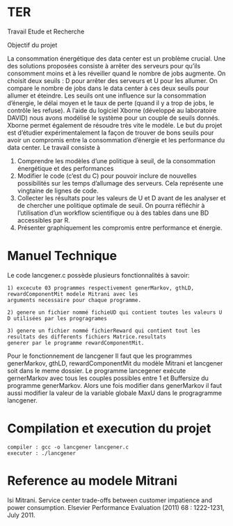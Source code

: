 # TER

Travail Etude et Recherche

Objectif du projet

La consommation énergétique des data center est un problème crucial. Une des
solutions proposées consiste à arrêter des serveurs pour qu’ils consomment moins et à
les réveiller quand le nombre de jobs augmente. On choisit deux seuils : D pour arrêter
des serveurs et U pour les allumer. On compare le nombre de jobs dans le data center à
ces deux seuils pour allumer et éteindre. Les seuils ont une influence sur la
consommation d’énergie, le délai moyen et le taux de perte (quand il y a trop de jobs, le
contrôle les refuse).
A l’aide du logiciel Xborne (développé au laboratoire DAVID) nous avons modélisé le
système pour un couple de seuils donnés. Xborne permet également de résoudre très
vite le modèle.
Le but du projet est d’étudier expérimentalement la façon de trouver de bons seuils pour
avoir un compromis entre la consommation d’énergie et les performance du data center.
Le travail consiste à
1. Comprendre les modèles d’une politique à seuil, de la consommation énergétique
et des performances
2. Modifier le code (c’est du C) pour pouvoir inclure de nouvelles possibilités sur les
temps d’allumage des serveurs. Cela représente une vingtaine de lignes de code.
3. Collecter les résultats pour les valeurs de U et D avant de les analyser et de
chercher une politique optimale de seuil. On pourra réfléchir à l’utilisation d’un
workflow scientifique ou à des tables dans une BD accessibles par R.
4. Présenter graphiquement les compromis entre performance et énergie.

# Manuel Technique
   
Le code lancgener.c possède plusieurs fonctionnalités à savoir:

    1) excecute 03 programmes respectivement generMarkov, gthLD, rewardComponentMit modele Mitrani avec les 
    arguments necessaire pour chaque programme.

    2) genere un fichier nommé fichieUD qui contient toutes les valeurs U D utilisées par les progragrames

    3) genere un fichier nommé fichierReward qui contient tout les resultats des differents fichiers Matrice.resultats 
    generer par le programme rewardComponentMit.
    

Pour le fonctionnement de lancgener Il faut que les programmes generMarkov, gthLD, rewardComponentMit du modèle Mitrani et 
lancgener soit dans le meme dossier. Le programme lancegener exécute gernerMarkov avec tous les couples possibles entre 1 
et Buffersize du programme generMarkov. Alors une fois modifier dans generMarkov il faut aussi modifier la valeur de la variable globale MaxU dans le progragramme lancgener.

# Compilation et execution du projet

    compiler : gcc -o lancgener lancgener.c
    executer : ./lancgener
    
# Reference au modele Mitrani
Isi Mitrani. Service center trade-offs between customer impatience and power consumption.
Elsevier Performance Evaluation (2011) 68 : 1222-1231, July 2011.

